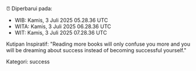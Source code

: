 ⏰ Diperbarui pada:
- WIB: Kamis, 3 Juli 2025 05.28.36 UTC
- WITA: Kamis, 3 Juli 2025 06.28.36 UTC
- WIT: Kamis, 3 Juli 2025 07.28.36 UTC

Kutipan Inspiratif:
"Reading more books will only confuse you more and you will be dreaming about success instead of becoming successful yourself."


Kategori: success

